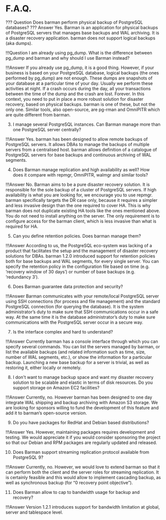 # F.A.Q.

??? Question
    Does barman perform physical backup of PostgreSQL databases?
    ??? Answer
    Yes. Barman is an application for physical backups of PostgreSQL servers that manages base backups and WAL archiving. It is a disaster recovery application. barman does not support logical backups (aka dumps).

!!!Question
I am already using pg_dump. What is the difference between pg_dump and barman and why should I use Barman instead?

!!!Answer
    If you already use pg_dump, it is a good thing. However, if your business is based on your PostgreSQL database, logical backups (the ones performed by pg_dump) are not enough. These dumps are snapshots of your database at a particular time of your day. Usually we perform these activities at night. If a crash occurs during the day, all your transactions between the time of the dump and the crash are lost. Forever. In this context, you need to put in place a more robust solution for disaster recovery, based on physical backups. barman is one of these, but not the only one. Similar tools, also open-source, are pg-rman and OmniPITR which are quite different from barman.

3.  I manage several PostgreSQL instances. Can Barman manage more than one PostgreSQL server centrally?

!!!Answer
    Yes. barman has been designed to allow remote backups of PostgreSQL servers. It allows DBAs to manage the backups of multiple servers from a centralised host. barman allows definition of a catalogue of PostgreSQL servers for base backups and continuous archiving of WAL segments.

4.  Does Barman manage replication and high availability as well? How does it compare with repmgr, OmniPITR, walmgr and similar tools?

!!!Answer
    No. Barman aims to be a pure disaster recovery solution. It is responsible for the sole backup of a cluster of PostgreSQL servers. If high availability is what you are looking for, we encourage you to use repmgr. barman specifically targets the DR case only, because it requires a simpler and less invasive design than the one required to cover HA. This is why barman does not duplicate existing HA tools like the ones mentioned above. You do not need to install anything on the server. The only requirement is to configure access for the barman client, which is less invasive than what is required for HA.

5.  Can you define retention policies. Does barman manage them?

!!!Answer
    According to us, the PostgreSQL eco-system was lacking of a product that facilitates the setup and the management of disaster recovery solutions for DBAs. barman 1.2.0 introduced support for retention policies both for base backups and WAL segments, for every single server. You can specify the retention policy in the configuration file based on time (e.g. ‘recovery window of 30 days’) or number of base backups (e.g. ‘redundancy 3’).

6. Does Barman guarantee data protection and security?

!!!Answer
    Barman communicates with your remote/local PostgreSQL server using SSH connections (for process and file management) and the standard PostgreSQL connection (for querying the database). It is the system administrator’s duty to make sure that SSH communications occur in a safe way. At the same time it is the database administrator’s duty to make sure communications with the PostgreSQL server occur in a secure way.

7. Is the interface complex and hard to understand?

!!!Answer
    Currently barman has a console interface through which you can specify several commands. You can list the servers managed by barman, or list the available backups (and related information such as time, size, number of WAL segments, etc.), or show the information for a particular backup. Launching a new base backup for a server is trivial, as well as restoring it, either locally or remotely.

8.  I don't want to manage backup space and want my disaster recovery solution to be scalable and elastic in terms of disk resources. Do you support storage on Amazon EC2 facilities?

!!!Answer
    Currently, no. However barman has been designed to one day integrate WAL shipping and backup archiving with Amazon S3 storage. We are looking for sponsors willing to fund the development of this feature and add it to barman‘s open-source version.

9.  Do you have packages for RedHat and Debian based distributions?

!!!Answer
    Yes. However, maintaining packages requires development and testing. We would appreciate it if you would consider sponsoring the project so that our Debian and RPM packages are regularly updated and released.

10.  Does Barman support streaming replication protocol available from PostgreSQL 9?

!!!Answer
    Currently, no. However, we would love to extend barman so that it can perform both the client and the server roles for streaming replication. It is certainly feasible and this would allow to implement cascading backup, as well as synchronous backup (for “0 recovery point objective”).

11.  Does Barman allow to cap to bandwidth usage for backup and recovery?

!!!Answer
    Version 1.2.1 introduces support for bandwidth limitation at global, server and tablespace level.